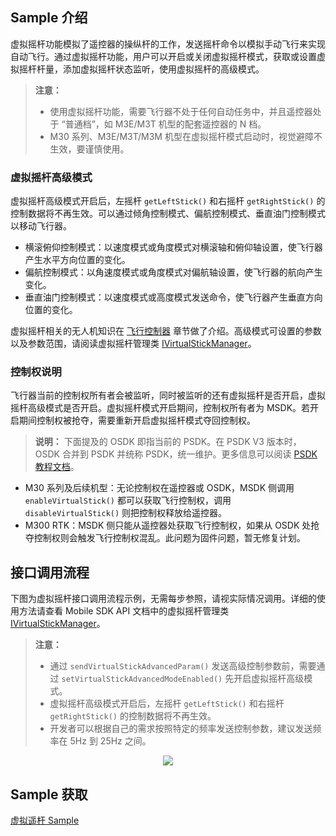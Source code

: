 ## Sample 介绍
虚拟摇杆功能模拟了遥控器的操纵杆的工作，发送摇杆命令以模拟手动飞行来实现自动飞行。通过虚拟摇杆功能，用户可以开启或关闭虚拟摇杆模式，获取或设置虚拟摇杆杆量，添加虚拟摇杆状态监听，使用虚拟摇杆的高级模式。

> **注意：** 
> * 使用虚拟摇杆功能，需要飞行器不处于任何自动任务中，并且遥控器处于 “普通档”，如 M3E/M3T 机型的配套遥控器的 N 档。
> * M30 系列、M3E/M3T/M3M 机型在虚拟摇杆模式启动时，视觉避障不生效，要谨慎使用。

### 虚拟摇杆高级模式
虚拟摇杆高级模式开启后，左摇杆 `getLeftStick()` 和右摇杆 `getRightStick()` 的控制数据将不再生效。可以通过倾角控制模式、偏航控制模式、垂直油门控制模式以移动飞行器。

* 横滚俯仰控制模式：以速度模式或角度模式对横滚轴和俯仰轴设置，使飞行器产生水平方向位置的变化。
* 偏航控制模式：以角速度模式或角度模式对偏航轴设置，使飞行器的航向产生变化。
* 垂直油门控制模式：以速度模式或高度模式发送命令，使飞行器产生垂直方向位置的变化。

虚拟摇杆相关的无人机知识在 [飞行控制器](https://developer.dji.com/doc/mobile-sdk-tutorial/cn/basic-introduction/basic-concepts/flight-controller.html) 章节做了介绍。高级模式可设置的参数以及参数范围，请阅读虚拟摇杆管理类 [IVirtualStickManager](https://developer.dji.com/cn/api-reference-v5/android-api/Components/IVirtualStickManager/IVirtualStickManager.html)。


### 控制权说明
飞行器当前的控制权所有者会被监听，同时被监听的还有虚拟摇杆是否开启，虚拟摇杆高级模式是否开启。虚拟摇杆模式开启期间，控制权所有者为 MSDK。若开启期间控制权被抢夺，需要重新开启虚拟摇杆模式夺回控制权。

> **说明：** 下面提及的 OSDK 即指当前的 PSDK。在 PSDK V3 版本时，OSDK 合并到 PSDK 并统称 PSDK，统一维护。更多信息可以阅读 [PSDK 教程文档](https://developer.dji.com/doc/payload-sdk-tutorial/cn/)。

* M30 系列及后续机型：无论控制权在遥控器或 OSDK，MSDK 侧调用 `enableVirtualStick()` 都可以获取飞行控制权，调用 `disableVirtualStick()` 则把控制权释放给遥控器。
* M300 RTK：MSDK 侧只能从遥控器处获取飞行控制权，如果从 OSDK 处抢夺控制权则会触发飞行控制权混乱。此问题为固件问题，暂无修复计划。

## 接口调用流程

下图为虚拟摇杆接口调用流程示例，无需每步参照，请视实际情况调用。详细的使用方法请查看 Mobile SDK API 文档中的虚拟摇杆管理类 [IVirtualStickManager](https://developer.dji.com/cn/api-reference-v5/android-api/Components/IVirtualStickManager/IVirtualStickManager.html)。

> **注意：**
> * 通过 `sendVirtualStickAdvancedParam()` 发送高级控制参数前，需要通过 `setVirtualStickAdvancedModeEnabled()` 先开启虚拟摇杆高级模式。
> * 虚拟摇杆高级模式开启后，左摇杆 `getLeftStick()` 和右摇杆 `getRightStick()` 的控制数据将不再生效。
> * 开发者可以根据自己的需求按照特定的频率发送控制参数，建议发送频率在 5Hz 到 25Hz 之间。

<div align=center><img src="https://terra-1-g.djicdn.com/71a7d383e71a4fb8887a310eb746b47f/msdk/Documentation/V5.2/virtual-stick%20(1).png"></div>

## Sample 获取

[虚拟遥杆 Sample](https://github.com/dji-sdk/Mobile-SDK-Android-V5/blob/dev-sdk-main/SampleCode-V5/android-sdk-v5-sample/module-aircraft/src/main/java/dji/sampleV5/moduleaircraft/pages/VirtualStickFragment.kt)
